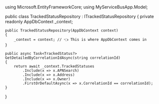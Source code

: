 
using Microsoft.EntityFrameworkCore;
using MyServiceBusApp.Model;

public class TrackedStatusRepository : ITrackedStatusRepository
{
    private readonly AppDbContext _context;

    public TrackedStatusRepository(AppDbContext context)
    {
        _context = context; // 👈 This is where AppDbContext comes in
    }

    public async Task<TrackedStatus?> GetDetailedByCorrelationIdAsync(string correlationId)
    {
        return await _context.TrackedStatuses
            .Include(x => x.APNSearch)
            .Include(x => x.Address)
            .Include(x => x.Owner)
            .FirstOrDefaultAsync(x => x.CorrelationId == correlationId);
    }
}
